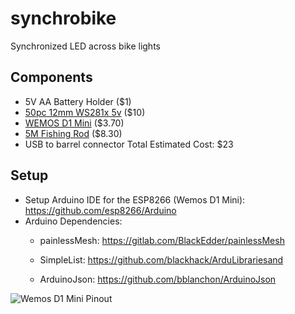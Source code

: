 # synchrobike
Synchronized LED across bike lights

## Components
* 5V AA Battery Holder ($1)
* [50pc 12mm WS281x 5v](https://www.aliexpress.com/item/500pcs-DC5V-DC12V-12mm-ws2811-ic-LED-Module-Black-Green-White-RWB-Wires-String-Christmas-led/32822399676.html?spm=2114.search0104.3.17.72fc3f53Tj4vqV&ws_ab_test=searchweb0_0,searchweb201602_3_10152_10151_10065_10344_10130_10068_10324_10547_10342_10325_10546_10343_10340_10548_10341_10545_10084_10617_10083_10616_10615_10307_10313_10059_10534_100031_10604_10103_10142,searchweb201603_2,ppcSwitch_4&algo_expid=28f5bf89-df28-4492-a030-a8fc22f4b6c8-2&algo_pvid=28f5bf89-df28-4492-a030-a8fc22f4b6c8&priceBeautifyAB=2) ($10)
* [WEMOS D1 Mini](https://wiki.wemos.cc/products:d1:d1_mini) ($3.70)
* [5M Fishing Rod](https://www.aliexpress.com/item/AZJ-Brand-Wholesale-2-1-7-2M-Stream-Fishing-Rod-Glass-Fiber-Telescopic-Fishing-Rod-Ultra/32794897069.html) ($8.30)
* USB to barrel connector
Total Estimated Cost: $23

## Setup
* Setup Arduino IDE for the ESP8266 (Wemos D1 Mini):  https://github.com/esp8266/Arduino
* Arduino Dependencies:
   * painlessMesh: https://gitlab.com/BlackEdder/painlessMesh
   
   * SimpleList: https://github.com/blackhack/ArduLibrariesand 

   * ArduinoJson: https://github.com/bblanchon/ArduinoJson 

![Wemos D1 Mini Pinout](https://www.projetsdiy.fr/wp-content/uploads/2016/05/esp8266-wemos-d1-mini-gpio-pins.jpg)
